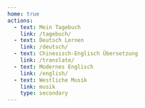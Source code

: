 ```yaml
---
home: true
actions:
  - text: Mein Tagebuch
    link: /tagebuch/
  - text: Deutsch Lernen
    link: /deutsch/
  - text: Chinesisch-Englisch Übersetzung
    link: /translate/
  - text: Modernes Englisch
    link: /english/
  - text: Westliche Musik
    link: musik
    type: secondary
---
```


<!-- # 第46页PPT，第6段翻译是否准确？

## 回答

> Original sentence: United, there is little we cannot do in a host of cooperative ventures. Divided, there is little we can do — for we dare not meet a powerful challenge at odds and split asunder.

> Translation from PPT: 如果我们团结一致，我们在一系列共同从事的事业中就可以无往而不胜。如果我们四分五裂，我们就会一事无成——因为在意见分歧、四分五裂的情况下，我们不敢迎接强有力的挑战。

The translation of the sentence in paragraph 6 from PPT is basically accurate. It conveys the original meaning, indicates the underlying logical relationship and retains the sentence structure.

However, translations can always be improved. Firstly, "我们" occurs five times, which is a duplicate expression in Chinese. Second, as a typical parataxis language, Chinese does not necessarily require specific logical connections. Thirdly, the original sentence is formal and poetic, but the translation is relatively casual ("如果……就", "不敢").

A possible better translation is "团结一心，我们将在共同事业中创造无限可能；分裂割据，我们将一筹莫展——因为我们无法在分歧和纷争中应对强劲挑战。"

## ChatGPT 对话记录

**Human**

```markdown:no-line-numbers
> Original sentence: United, there is little we cannot do in a host of cooperative ventures. Divided, there is little we can do — for we dare not meet a powerful challenge at odds and split asunder.

> Translation from PPT: 如果我们团结一致，我们在一系列共同从事的事业中就可以无往而不胜。如果我们四分五裂，我们就会一事无成——因为在意见分歧、四分五裂的情况下，我们不敢迎接强有力的挑战。

The translation of the sentence in paragraph 6 from PPT is basically accurate. It conveys the original meaning, indicates the underlying logical relationship and retains the sentence structure.

However, translations can always be improved. Firstly, "我们" occurs five times, which is a duplicate expression in Chinese. Second, as a typical parataxis language, Chinese does not necessarily require specific logical connections. Thirdly, the original sentence is formal and poetic, but the translation is relatively casual ("如果……就", "不敢").

A possible better translation is
```

**ChatGPT**

```markdown:no-line-numbers
: "团结一致，我们在众多合作项目中能够成就大事；分裂割据，面对强劲挑战则无从应对。"

In this translation, "我们" is reduced to "我们" and "面对强劲挑战则无从应对" is a more formal and poetic way of expressing "我们不敢迎接强有力的挑战". The logical relationship between the two sentences is expressed more clearly, and the overall tone is more formal and solemn.
```

```markdown:no-line-numbers
: "团结合作，我们可以在许多协作事业中取得无限成就；分裂分散，我们无法应对强大挑战，因为分歧和分裂使我们难以迎接。"

This translation avoids repetitive use of "我们", uses more precise language to convey the same meaning, and maintains a more formal tone. It also more closely follows the original sentence structure while still being grammatically correct in Chinese.
```

```markdown:no-line-numbers
: "团结一心，我们能够在各种合作事业中取得卓越成就；而一旦分裂，我们就难以应对强大挑战，因为此时我们将面对意见不统一和内部分歧的局面。" This translation replaces some of the repetitive "我们" with synonyms, adjusts the sentence structure to better match Chinese syntax, and uses more formal and poetic language to better reflect the tone of the original sentence.
```

# Translation：So let us begin anew ...

## 回答

> Translation：So let us begin anew — remembering on both sides that civility is not a sign of weakness, and sincerity is always subject to proof. Let us never negotiate out of fear. But let us never fear to negotiate.

让我们重新开始——双方都要牢记，文明礼让并非软弱的表现，真诚始终需要经得起检验。让我们永远不要因恐惧而谈判，但也永远不要害怕进行谈判。

## ChatGPT 对话记录

**Human**

```markdown:no-line-numbers
中国共产党成立后，团结带领人民前赴后继、顽强奋斗，把贫穷落后的旧中国变成日益走向繁荣富强的新中国，中华民族伟大复兴展现出前所未有的光明前景。

我们的责任，就是要团结带领全党全国各族人民，接过历史的接力棒，继续为实现中华民族伟大复兴而努力奋斗，使中华民族更加坚强有力地自立于世界民族之林，为人类作出新的更大的贡献。

这个重大的责任，就是对人民的责任。我们的人民是伟大的人民。在漫长的历史进程中，中国人民依靠自己的勤劳、勇敢、智慧，开创了民族和睦共处的美好家园，培育了历久弥新的优秀文化。

我们的人民热爱生活，期盼有更好的教育、更稳定的工作、更满意的收入、更可靠的社会保障、更高水平的医疗卫生服务、更舒适的居住条件、更优美的环境，期盼着孩子们能成长得更好、工作得更好、生活得更好。人民对美好生活的向往，就是我们的奋斗目标。

人世间的一切幸福都是要靠辛勤的劳动来创造的。我们的责任，就是要团结带领全党全国各族人民，继续解放思想，坚持改革开放，不断解放和发展社会生产力，努力解决群众的生产生活困难，坚定不移走共同富裕的道路。

这个重大的责任，就是对党的责任。我们的党是全心全意为人民服务的政党。党领导人民已经取得了举世瞩目的成就，我们完全有理由因此而自豪，但我们自豪而不自满，决不会躺在过去的功劳簿上。

新形势下，我们党面临着许多严峻挑战，党内存在着许多亟待解决的问题。尤其是一些党员干部中发生的贪污腐败、脱离群众、形式主义、官僚主义等问题，必须下大气力解决。全党必须警醒起来。

打铁还需自身硬。我们的责任，就是同全党同志一道，坚持党要管党、从严治党，切实解决自身存在的突出问题，切实改进工作作风，密切联系群众，使我们的党始终成为中国特色社会主义事业的坚强领导核心。

人民是历史的创造者，群众是真正的英雄。人民群众是我们力量的源泉。我们深深知道：每个人的力量是有限的，但只要我们万众一心，众志成城，就没有克服不了的困难；每个人的工作时间是有限的，但全心全意为人民服务是无限的。

责任重于泰山，事业任重道远。我们一定要始终与人民心心相印、与人民同甘共苦、与人民团结奋斗，夙夜在公，勤勉工作，努力向历史、向人民交一份合格的答卷。

----

请按根据上面文章的文风进行翻译：So let us begin anew — remembering on both sides that civility is not a sign of weakness, and sincerity is always subject to proof. Let us never negotiate out of fear. But let us never fear to negotiate.
```

**GPT-4** (其他GPT-4的对话记录好像被我删了)

```markdown:no-line-numbers
让我们重新开始吧 —— 让双方都牢记，文明礼貌并非软弱的表现，真诚始终需要经得起检验。让我们永远不要因为恐惧而谈判。但我们也永远不要害怕谈判。
```

```markdown:no-line-numbers
那么让我们重新开始吧——双方都要牢记，文明礼貌并非软弱的表现，真诚始终需要经受考验。让我们永远不要因恐惧而谈判，但也永远不要害怕进行谈判。
```

**ChatGPT**

```markdown:no-line-numbers
抛开过去，我们要重新开始——要相互理解，懂得彼此的善意并且证明自己的真诚。我们不能因害怕而妥协，但我们也不能害怕协商。

（注：这是约翰·F·肯尼迪总统在就职演说中的名言，与原文风格不同，但在此进行了翻译。）
```

```markdown:no-line-numbers
抑制情绪，以平和的心态开始新的旅程——我们要彼此尊重，相信真诚是有据可查的。不要因为恐惧而妥协，但也不要害怕谈判。
```

```markdown:no-line-numbers
循着这种文风，我将尽力翻译：

让我们重新开始吧——双方都应该记住，礼貌并不表示软弱，真诚也总是要经受考验的。让我们永远不要因为害怕而进行谈判。但是，让我们也永远不要害怕去谈判。
```

```markdown:no-line-numbers
循着文章的文风进行翻译：

让我们重新开始吧——在这过程中，我们都应该记住，彬彬有礼并不意味着软弱无力，真诚永远需要经得起考验。让我们永远不要因恐惧而妥协，但也永远不要害怕谈判。
``` -->